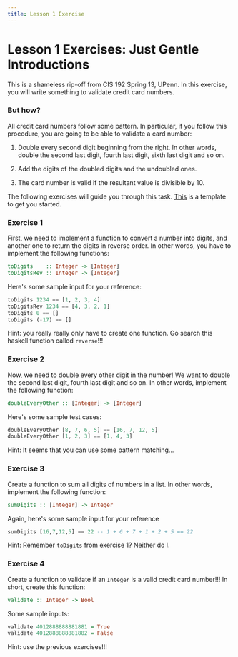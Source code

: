 ```yaml
---
title: Lesson 1 Exercise
---
```

# Lesson 1 Exercises: Just Gentle Introductions

This is a shameless rip-off from CIS 192 Spring 13, UPenn. In this exercise, you will write something to validate credit card numbers.

### But how?

All credit card numbers follow some pattern. In particular, if you follow this procedure, you are going to be able to validate a card number:

1. Double every second digit beginning from the right. In other words, double the second last digit, fourth last digit, sixth last digit and so on.

2. Add the digits of the doubled digits and the undoubled ones.

3. The card number is valid if the resultant value is divisible by 10.

The following exercises will guide you through this task. [This](https://gist.github.com/techatin/11709b54d3c786466412852619129f31) is a template to get you started.

### Exercise 1

First, we need to implement a function to convert a number into digits, and another one to return the digits in reverse order. In other words, you have to implement the following functions:

```haskell
toDigits    :: Integer -> [Integer]
toDigitsRev :: Integer -> [Integer]
```

Here's some sample input for your reference:

```haskell
toDigits 1234 == [1, 2, 3, 4]
toDigitsRev 1234 == [4, 3, 2, 1]
toDigits 0 == []
toDigits (-17) == []
```

Hint: you really really only have to create one function. Go search this haskell function called `reverse`!!!

### Exercise 2

Now, we need to double every other digit in the number! We want to double the second last digit, fourth last digit and so on. In other words, implement the following function:

```haskell
doubleEveryOther :: [Integer] -> [Integer]
```

Here's some sample test cases:

```haskell
doubleEveryOther [8, 7, 6, 5] == [16, 7, 12, 5]
doubleEveryOther [1, 2, 3] == [1, 4, 3]
```

Hint: It seems that you can use some pattern matching...

### Exercise 3

Create a function to sum all digits of numbers in a list. In other words, implement the following function:

```haskell
sumDigits :: [Integer] -> Integer
```

Again, here's some sample input for your reference

```haskell
sumDigits [16,7,12,5] == 22 -- 1 + 6 + 7 + 1 + 2 + 5 == 22
```

Hint: Remember `toDigits` from exercise 1? Neither do I.

### Exercise 4

Create a function to validate if an `Integer` is a valid credit card number!!! In short, create this function:

```haskell
validate :: Integer -> Bool
```

Some sample inputs:

```haskell
validate 4012888888881881 = True
validate 4012888888881882 = False
```

Hint: use the previous exercises!!!
